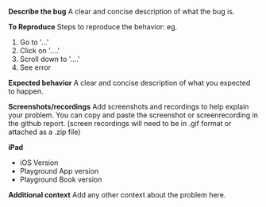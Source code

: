 **Describe the bug**
A clear and concise description of what the bug is.

**To Reproduce**
Steps to reproduce the behavior:
eg.
1. Go to '...'
2. Click on '....'
3. Scroll down to '....'
4. See error

**Expected behavior**
A clear and concise description of what you expected to happen.

**Screenshots/recordings**
Add screenshots and recordings to help explain your problem. You can copy and paste the screenshot or screenrecording in the github report. (screen recordings will need to be in .gif format or attached as a .zip file)

**iPad**
 - iOS Version
 - Playground App version
 - Playground Book version

**Additional context**
Add any other context about the problem here.
